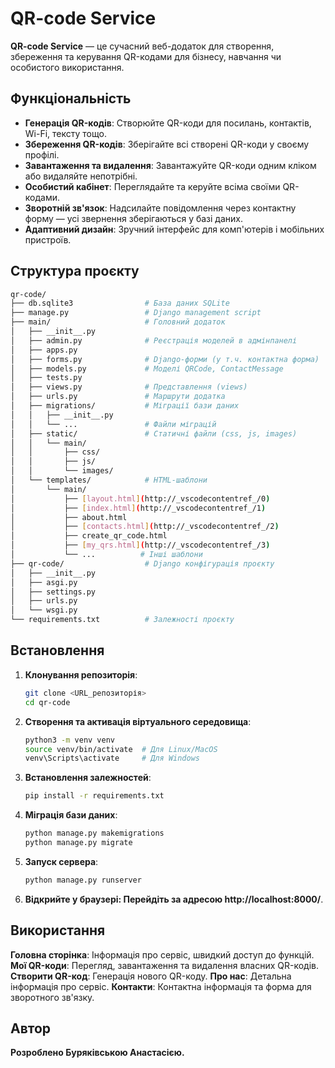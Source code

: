 # QR-code Service

**QR-code Service** — це сучасний веб-додаток для створення, збереження та керування QR-кодами для бізнесу, навчання чи особистого використання.

## Функціональність

- **Генерація QR-кодів**: Створюйте QR-коди для посилань, контактів, Wi-Fi, тексту тощо.
- **Збереження QR-кодів**: Зберігайте всі створені QR-коди у своєму профілі.
- **Завантаження та видалення**: Завантажуйте QR-коди одним кліком або видаляйте непотрібні.
- **Особистий кабінет**: Переглядайте та керуйте всіма своїми QR-кодами.
- **Зворотній зв'язок**: Надсилайте повідомлення через контактну форму — усі звернення зберігаються у базі даних.
- **Адаптивний дизайн**: Зручний інтерфейс для комп'ютерів і мобільних пристроїв.

## Структура проєкту

```bash
qr-code/
├── db.sqlite3                # База даних SQLite
├── manage.py                 # Django management script
├── main/                     # Головний додаток
│   ├── __init__.py
│   ├── admin.py              # Реєстрація моделей в адмінпанелі
│   ├── apps.py
│   ├── forms.py              # Django-форми (у т.ч. контактна форма)
│   ├── models.py             # Моделі QRCode, ContactMessage
│   ├── tests.py
│   ├── views.py              # Представлення (views)
│   ├── urls.py               # Маршрути додатка
│   ├── migrations/           # Міграції бази даних
│   │   ├── __init__.py
│   │   └── ...               # Файли міграцій
│   ├── static/               # Статичні файли (css, js, images)
│   │   └── main/
│   │       ├── css/
│   │       ├── js/
│   │       └── images/
│   └── templates/            # HTML-шаблони
│       └── main/
│           ├── [layout.html](http://_vscodecontentref_/0)
│           ├── [index.html](http://_vscodecontentref_/1)
│           ├── about.html
│           ├── [contacts.html](http://_vscodecontentref_/2)
│           ├── create_qr_code.html
│           ├── [my_qrs.html](http://_vscodecontentref_/3)
│           └── ...          # Інші шаблони
├── qr-code/                  # Django конфігурація проєкту
│   ├── __init__.py
│   ├── asgi.py
│   ├── settings.py
│   ├── urls.py
│   └── wsgi.py
└── requirements.txt          # Залежності проєкту
```


## Встановлення

1. **Клонування репозиторія**:
   ```bash
   git clone <URL_репозиторія>
   cd qr-code
   ```

2. **Створення та активація віртуального середовища**:
    ```bash
    python3 -m venv venv
    source venv/bin/activate  # Для Linux/MacOS
    venv\Scripts\activate     # Для Windows
    ```

3. **Встановлення залежностей**:
    ```bash
    pip install -r requirements.txt
    ```

4. **Міграція бази даних**:
    ```bash
    python manage.py makemigrations
    python manage.py migrate
    ```

5. **Запуск сервера**:
    ```bash
    python manage.py runserver
    ```

6. **Відкрийте у браузері: Перейдіть за адресою http://localhost:8000/**.

## Використання

**Головна сторінка**: Інформація про сервіс, швидкий доступ до функцій.
**Мої QR-коди**: Перегляд, завантаження та видалення власних QR-кодів.
**Створити QR-код**: Генерація нового QR-коду.
**Про нас**: Детальна інформація про сервіс.
**Контакти**: Контактна інформація та форма для зворотного зв'язку.

## Автор
**Розроблено Буряківською Анастасією.**
